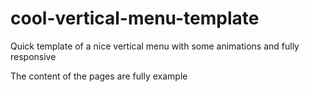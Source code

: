 # cool-vertical-menu-template
Quick template of a nice vertical menu with some animations and fully responsive

The content of the pages are fully example
